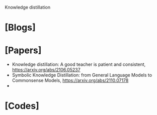 Knowledge distillation

# [Blogs]

# [Papers]
+ Knowledge distillation: A good teacher is patient and consistent, https://arxiv.org/abs/2106.05237
+ Symbolic Knowledge Distillation: from General Language Models to Commonsense Models, https://arxiv.org/abs/2110.07178
+ 

# [Codes]

